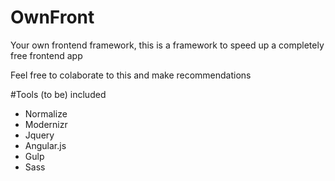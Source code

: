 # OwnFront

Your own frontend framework, this is a framework to speed up a completely free frontend app

Feel free to colaborate to this and make recommendations

#Tools (to be) included
- Normalize
- Modernizr
- Jquery
- Angular.js
- Gulp
- Sass

